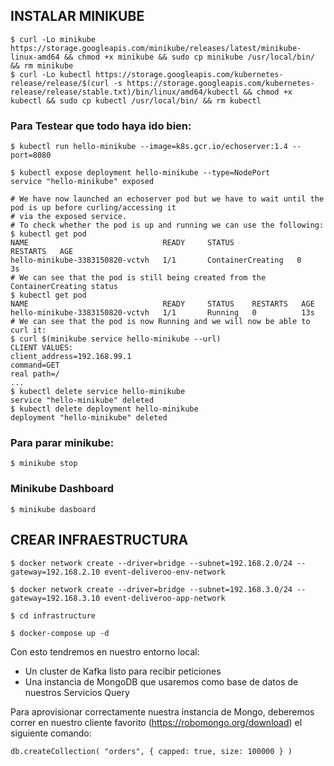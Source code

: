 ## INSTALAR MINIKUBE

````
$ curl -Lo minikube https://storage.googleapis.com/minikube/releases/latest/minikube-linux-amd64 && chmod +x minikube && sudo cp minikube /usr/local/bin/ && rm minikube
$ curl -Lo kubectl https://storage.googleapis.com/kubernetes-release/release/$(curl -s https://storage.googleapis.com/kubernetes-release/release/stable.txt)/bin/linux/amd64/kubectl && chmod +x kubectl && sudo cp kubectl /usr/local/bin/ && rm kubectl
````

### Para Testear que todo haya ido bien:

````
$ kubectl run hello-minikube --image=k8s.gcr.io/echoserver:1.4 --port=8080

$ kubectl expose deployment hello-minikube --type=NodePort
service "hello-minikube" exposed

# We have now launched an echoserver pod but we have to wait until the pod is up before curling/accessing it
# via the exposed service.
# To check whether the pod is up and running we can use the following:
$ kubectl get pod
NAME                              READY     STATUS              RESTARTS   AGE
hello-minikube-3383150820-vctvh   1/1       ContainerCreating   0          3s
# We can see that the pod is still being created from the ContainerCreating status
$ kubectl get pod
NAME                              READY     STATUS    RESTARTS   AGE
hello-minikube-3383150820-vctvh   1/1       Running   0          13s
# We can see that the pod is now Running and we will now be able to curl it:
$ curl $(minikube service hello-minikube --url)
CLIENT VALUES:
client_address=192.168.99.1
command=GET
real path=/
...
$ kubectl delete service hello-minikube
service "hello-minikube" deleted
$ kubectl delete deployment hello-minikube
deployment "hello-minikube" deleted
````

### Para parar minikube:

````
$ minikube stop
````

### Minikube Dashboard

````
$ minikube dasboard
````

## CREAR INFRAESTRUCTURA

````
$ docker network create --driver=bridge --subnet=192.168.2.0/24 --gateway=192.168.2.10 event-deliveroo-env-network

$ docker network create --driver=bridge --subnet=192.168.3.0/24 --gateway=192.168.3.10 event-deliveroo-app-network

$ cd infrastructure

$ docker-compose up -d
````
Con esto tendremos en nuestro entorno local:

   * Un cluster de Kafka listo para recibir peticiones
   * Una instancia de MongoDB que usaremos como base de datos de nuestros Servicios Query
   
Para aprovisionar correctamente nuestra instancia de Mongo, deberemos correr en nuestro cliente favorito (https://robomongo.org/download) el siguiente comando:

```
db.createCollection( "orders", { capped: true, size: 100000 } )
```

